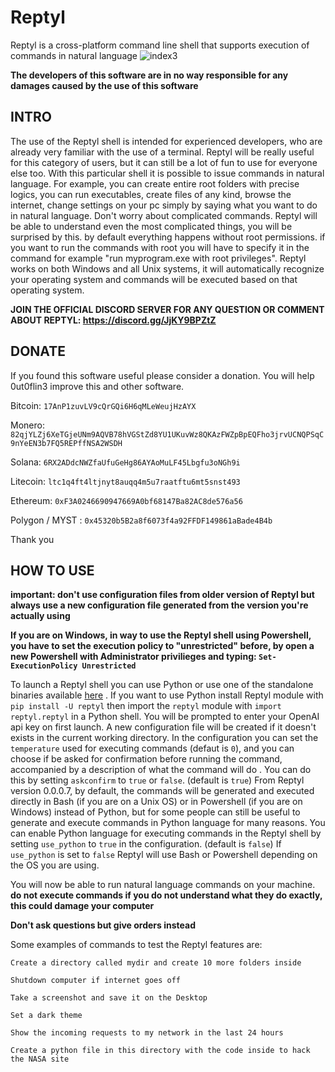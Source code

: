 # Reptyl
Reptyl is a cross-platform command line shell that supports execution of commands in natural language 
![index3](https://user-images.githubusercontent.com/114559605/221433243-8ca74d72-b173-47c2-ba70-6827eb516b1f.png)

**The developers of this software are in no way responsible for any damages caused by the use of this software**

## INTRO

The use of the Reptyl shell is intended for experienced developers, who are already very familiar with the use of a terminal. Reptyl will be really useful for this category of users, but it can still be a lot of fun to use for everyone else too. With this particular shell it is possible to issue commands in natural language. For example, you can create entire root folders with precise logics, you can run executables, create files of any kind, browse the internet, change settings on your pc simply by saying what you want to do in natural language. Don't worry about complicated commands. Reptyl will be able to understand even the most complicated things, you will be surprised by this. by default everything happens without root permissions. if you want to run the commands with root you will have to specify it in the command for example "run myprogram.exe with root privileges". Reptyl works on both Windows and all Unix systems, it will automatically recognize your operating system and commands will be executed based on that operating system.

**JOIN THE OFFICIAL DISCORD SERVER FOR ANY QUESTION OR COMMENT ABOUT REPTYL: https://discord.gg/JjKY9BPZtZ**

## DONATE 

If you found this software useful please consider a donation.
You will help 0ut0flin3 improve this and other software.

Bitcoin:  `17AnP1zuvLV9cQrGQi6H6qMLeWeujHzAYX`

Monero: `82qjYLZj6XeTGjeUNm9AQVB78hVGStZd8YU1UKuvWz8QKAzFWZpBpEQFho3jrvUCNQPSqC9nYeEN3b7FQ5REPffNSA2WSDH`

Solana: `6RX2ADdcNWZfaUfuGeHg86AYAoMuLF45Lbgfu3oNGh9i`

Litecoin: `ltc1q4ft4ltjnyt8auqq4m5u7raatftu6mt5snst493`

Ethereum: `0xF3A0246690947669A0bf68147Ba82AC8de576a56`

Polygon / MYST : `0x45320b5B2a8f6073f4a92FFDF149861aBade4B4b`

Thank you

## HOW TO USE
**important: don't use configuration files from older version of Reptyl but always use a new configuration file generated from the version you're actually using**

**If you are on Windows, in way to use the Reptyl shell using Powershell, you have to set the execution policy to "unrestricted" before, by open a new Powershell with Administrator privilieges and typing: `Set-ExecutionPolicy Unrestricted`**

To launch a Reptyl shell you can use Python or use one of the standalone binaries available <a href="http://reptyl.org/download">here</a> .
If you want to use Python install Reptyl module with `pip install -U reptyl` then import the `reptyl` module with `import reptyl.reptyl` in a Python shell. You will be prompted to enter your OpenAI api key on first launch. A new configuration file  will be created if it doesn't exists in the current working directory. In the configuration you can set the `temperature` used for executing commands (defaut is `0`), and you can choose if be asked for confirmation before running the command, accompanied by a description of what the command will do . You can do this by setting `askconfirm` to `true` or `false`. (default is `true`)
From Reptyl version 0.0.0.7, by default, the commands will be generated and executed directly in Bash (if you are on a Unix OS) or in Powershell (if you are on Windows) instead of Python, but for some people can still be useful to generate and execute commands in Python language for many reasons. You can enable Python language for executing commands in the Reptyl shell by setting `use_python` to `true` in the configuration. (default is `false`) If `use_python` is set to `false` Reptyl will use Bash or Powershell depending on the OS you are using.

You will now be able to run natural language commands on your machine. 
**do not execute commands if you do not understand what they do exactly, this could damage your computer**

**Don't ask questions but give orders instead**

Some examples of commands to test the Reptyl features are:


`Create a directory called mydir and create 10 more folders inside`

`Shutdown computer if internet goes off`

`Take a screenshot and save it on the Desktop`

`Set a dark theme`

`Show the incoming requests to my network in the last 24 hours`

`Create a python file in this directory with the code inside to hack the NASA site`


